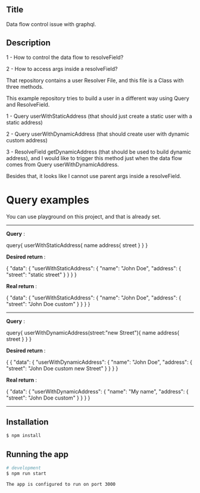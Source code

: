 ## Title

Data flow control issue with graphql.

## Description

1 - How to control the data flow to resolveField?

2 - How to access args inside a resolveField?

That repository contains a user Resolver File, and this file is a Class with three methods.

This example repository tries to build a user in a different way using Query and ResolveField.

1 - Query userWithStaticAddress (that should just create a static user with a static address)

2 - Query userWithDynamicAddress (that should create user with dynamic custom address)

3 - ResolveField getDynamicAddress (that should be used to build dynamic address), and I would like to trigger this
method just when the data flow comes from Query userWithDynamicAddress.

Besides that, it looks like I cannot use parent args inside a resolveField.

# Query examples

You can use playground on this project, and that is already set.

-------------------------------------------------------

<b>Query</b> :

query{ userWithStaticAddress{ name address{ street } } }

<b>Desired return </b> :

{
"data": {
"userWithStaticAddress": {
"name": "John Doe",
"address": {
"street": "static street"
} } } }

<b>Real return </b> :

{
"data": {
"userWithStaticAddress": {
"name": "John Doe",
"address": {
"street": "John Doe custom"
} } } }

-------------------------------------------------------


<b>Query</b> :

query{ userWithDynamicAddress(street:"new Street"){ name address{ street } } }

<b>Desired return </b> :

{ {
"data": {
"userWithDynamicAddress": {
"name": "John Doe",
"address": {
"street": "John Doe custom new Street"
} } } }

<b>Real return </b> :

{
"data": {
"userWithDynamicAddress": {
"name": "My name",
"address": {
"street": "John Doe custom"
} } } }

-------------------------------------------------------

## Installation

```bash
$ npm install
```

## Running the app

```bash
# development
$ npm run start

The app is configured to run on port 3000
```

